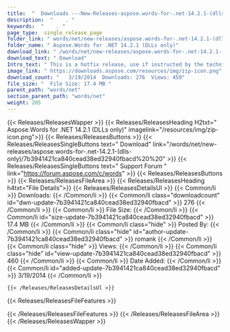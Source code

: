 ```yaml
---
title:  "  Downloads ---New-Releases-aspose.words-for-.net-14.2.1-(dlls-only) . " 
description:  "    . " 
keywords:  "    . " 
page_type:  single_release_page
folder_link: " words/net/new-releases/aspose.words-for-.net-14.2.1-(dlls-only)/"
folder_name: " Aspose.Words for .NET 14.2.1 (DLLs only)"
download_link: " /words/net/new-releases/aspose.words-for-.net-14.2.1-(dlls-only)/7b3941421ca840cead38ed32940fbacd"
download_text: " Download"
Intro_text: " This is a hotfix release, use if instructed by the technical support.  Aspose.Wo..."
image_link: " https://downloads.aspose.com/resources/img/zip-icon.png"
download_count: "   3/19/2014  Downloads: 276  Views: 459"
file_size: "  File Size: 17.4 MB "
parent_path: "words/net"
section_parent_path: "words/net"
weight: 205 
---
```


{{< Releases/ReleasesWapper >}}
  {{< Releases/ReleasesHeading H2txt=" Aspose.Words for .NET 14.2.1 (DLLs only)" imagelink="/resources/img/zip-icon.png">}}
  {{< Releases/ReleasesButtons >}}
    {{< Releases/ReleasesSingleButtons text=" Download" link="/words/net/new-releases/aspose.words-for-.net-14.2.1-(dlls-only)/7b3941421ca840cead38ed32940fbacd%20%20" >}}
    {{< Releases/ReleasesSingleButtons text=" Support Forum " link="https://forum.aspose.com/c/words" >}}
  {{< Releases/ReleasesButtons >}}
  {{< Releases/ReleasesFileArea >}}
    {{< Releases/ReleasesHeading h4txt="File Details">}}
    {{< Releases/ReleasesDetailsUl >}}
            {{< Common/li  >}} Downloads: {{< /Common/li >}} 
      {{< Common/li class="downloadcount" id="dwn-update-7b3941421ca840cead38ed32940fbacd" >}} 276 {{< /Common/li >}} 
      {{< Common/li  >}} File Size: {{< /Common/li >}} 
      {{< Common/li id="size-update-7b3941421ca840cead38ed32940fbacd" >}} 17.4 MB {{< /Common/li >}} 
      {{< Common/li  class="hide" >}} Posted By: {{< /Common/li >}} 
      {{< Common/li class="hide" id="author-update-7b3941421ca840cead38ed32940fbacd" >}} romank {{< /Common/li >}} 
      {{< Common/li class="hide"  >}} Views: {{< /Common/li >}} 
      {{< Common/li class="hide" id="view-update-7b3941421ca840cead38ed32940fbacd" >}} 460 {{< /Common/li >}} 
      {{< Common/li  >}} Date Added: {{< /Common/li >}} 
      {{< Common/li id="added-update-7b3941421ca840cead38ed32940fbacd" >}} 3/19/2014 {{< /Common/li >}} 

    {{< /Releases/ReleasesDetailsUl >}}

  {{< Releases/ReleasesFileFeatures >}}
      
  {{< /Releases/ReleasesFileFeatures >}}
 {{< /Releases/ReleasesFileArea >}}
{{< /Releases/ReleasesWapper >}}


